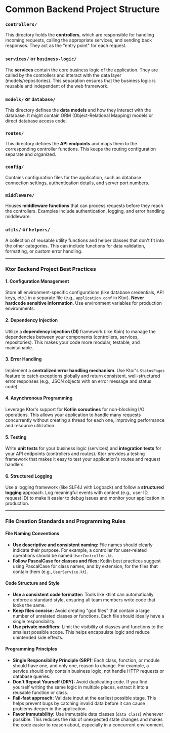 
# Common Backend Project Structure

### `controllers/`
This directory holds the **controllers**, which are responsible for handling incoming requests, calling the appropriate services, and sending back responses. They act as the "entry point" for each request.

### `services/` or `business-logic/`
The **services** contain the core business logic of the application. They are called by the controllers and interact with the data layer (models/repositories). This separation ensures that the business logic is reusable and independent of the web framework.

### `models/` or `database/`
This directory defines the **data models** and how they interact with the database. It might contain ORM (Object-Relational Mapping) models or direct database access code.

### `routes/`
This directory defines the **API endpoints** and maps them to the corresponding controller functions. This keeps the routing configuration separate and organized.

### `config/`
Contains configuration files for the application, such as database connection settings, authentication details, and server port numbers.

### `middleware/`
Houses **middleware functions** that can process requests before they reach the controllers. Examples include authentication, logging, and error handling middleware.

### `utils/` or `helpers/`
A collection of reusable utility functions and helper classes that don't fit into the other categories. This can include functions for data validation, formatting, or custom error handling.

---

### Ktor Backend Project Best Practices

#### 1. Configuration Management
Store all environment-specific configurations (like database credentials, API keys, etc.) in a separate file (e.g., `application.conf` in Ktor). **Never hardcode sensitive information**. Use environment variables for production environments.

#### 2. Dependency Injection
Utilize a **dependency injection (DI)** framework (like Koin) to manage the dependencies between your components (controllers, services, repositories). This makes your code more modular, testable, and maintainable.

#### 3. Error Handling
Implement a **centralized error handling mechanism**. Use Ktor's `StatusPages` feature to catch exceptions globally and return consistent, well-structured error responses (e.g., JSON objects with an error message and status code).

#### 4. Asynchronous Programming
Leverage Ktor's support for **Kotlin coroutines** for non-blocking I/O operations. This allows your application to handle many requests concurrently without creating a thread for each one, improving performance and resource utilization.

#### 5. Testing
Write **unit tests** for your business logic (services) and **integration tests** for your API endpoints (controllers and routes). Ktor provides a testing framework that makes it easy to test your application's routes and request handlers.

#### 6. Structured Logging
Use a logging framework (like SLF4J with Logback) and follow a **structured logging** approach. Log meaningful events with context (e.g., user ID, request ID) to make it easier to debug issues and monitor your application in production.

---

### File Creation Standards and Programming Rules

#### File Naming Conventions
* **Use descriptive and consistent naming:** File names should clearly indicate their purpose. For example, a controller for user-related operations should be named `UserController.kt`.
* **Follow PascalCase for classes and files:** Kotlin best practices suggest using PascalCase for class names, and by extension, for the files that contain them (e.g., `UserService.kt`).

#### Code Structure and Style
* **Use a consistent code formatter:** Tools like ktlint can automatically enforce a standard style, ensuring all team members write code that looks the same.
* **Keep files concise:** Avoid creating "god files" that contain a large number of unrelated classes or functions. Each file should ideally have a single responsibility.
* **Use private modifiers:** Limit the visibility of classes and functions to the smallest possible scope. This helps encapsulate logic and reduce unintended side effects.

#### Programming Principles
* **Single Responsibility Principle (SRP):** Each class, function, or module should have one, and only one, reason to change. For example, a service should only contain business logic, not handle HTTP requests or database queries.
* **Don't Repeat Yourself (DRY):** Avoid duplicating code. If you find yourself writing the same logic in multiple places, extract it into a reusable function or class.
* **Fail-fast approach:** Validate input at the earliest possible stage. This helps prevent bugs by catching invalid data before it can cause problems deeper in the application.
* **Favor immutability:** Use immutable data classes (`data class`) whenever possible. This reduces the risk of unexpected state changes and makes the code easier to reason about, especially in a concurrent environment.